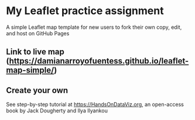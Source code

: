 # My Leaflet practice assignment
A simple Leaflet map template for new users to fork their own copy, edit, and host on GitHub Pages

## Link to live map (https://damianarroyofuentess.github.io/leaflet-map-simple/)

## Create your own
See step-by-step tutorial at https://HandsOnDataViz.org, an open-access book by Jack Dougherty and Ilya Ilyankou
